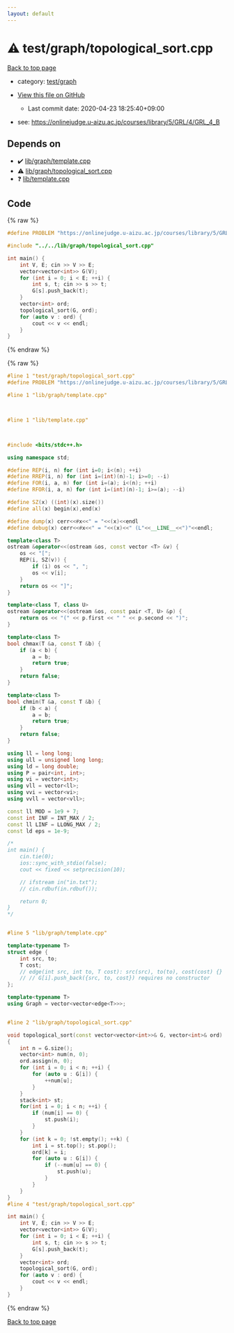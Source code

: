```yaml
---
layout: default
---
```


<!-- mathjax config similar to math.stackexchange -->
<script type="text/javascript" async
  src="https://cdnjs.cloudflare.com/ajax/libs/mathjax/2.7.5/MathJax.js?config=TeX-MML-AM_CHTML">
</script>
<script type="text/x-mathjax-config">
  MathJax.Hub.Config({
    TeX: { equationNumbers: { autoNumber: "AMS" }},
    tex2jax: {
      inlineMath: [ ['$','$'] ],
      processEscapes: true
    },
    "HTML-CSS": { matchFontHeight: false },
    displayAlign: "left",
    displayIndent: "2em"
  });
</script>

<script type="text/javascript" src="https://cdnjs.cloudflare.com/ajax/libs/jquery/3.4.1/jquery.min.js"></script>
<script src="https://cdn.jsdelivr.net/npm/jquery-balloon-js@1.1.2/jquery.balloon.min.js" integrity="sha256-ZEYs9VrgAeNuPvs15E39OsyOJaIkXEEt10fzxJ20+2I=" crossorigin="anonymous"></script>
<script type="text/javascript" src="../../../assets/js/copy-button.js"></script>
<link rel="stylesheet" href="../../../assets/css/copy-button.css" />


# :warning: test/graph/topological_sort.cpp

<a href="../../../index.html">Back to top page</a>

* category: <a href="../../../index.html#baa37bfd168b079b758c0db816f7295f">test/graph</a>
* <a href="{{ site.github.repository_url }}/blob/master/test/graph/topological_sort.cpp">View this file on GitHub</a>
    - Last commit date: 2020-04-23 18:25:40+09:00


* see: <a href="https://onlinejudge.u-aizu.ac.jp/courses/library/5/GRL/4/GRL_4_B">https://onlinejudge.u-aizu.ac.jp/courses/library/5/GRL/4/GRL_4_B</a>


## Depends on

* :heavy_check_mark: <a href="../../lib/graph/template.cpp.html">lib/graph/template.cpp</a>
* :warning: <a href="../../lib/graph/topological_sort.cpp.html">lib/graph/topological_sort.cpp</a>
* :question: <a href="../../lib/template.cpp.html">lib/template.cpp</a>


## Code

<a id="unbundled"></a>
{% raw %}
```cpp
#define PROBLEM "https://onlinejudge.u-aizu.ac.jp/courses/library/5/GRL/4/GRL_4_B"

#include "../../lib/graph/topological_sort.cpp"

int main() {
    int V, E; cin >> V >> E;
    vector<vector<int>> G(V);
    for (int i = 0; i < E; ++i) {
        int s, t; cin >> s >> t;
        G[s].push_back(t);
    }
    vector<int> ord;
    topological_sort(G, ord);
    for (auto v : ord) {
        cout << v << endl;
    }
}

```
{% endraw %}

<a id="bundled"></a>
{% raw %}
```cpp
#line 1 "test/graph/topological_sort.cpp"
#define PROBLEM "https://onlinejudge.u-aizu.ac.jp/courses/library/5/GRL/4/GRL_4_B"

#line 1 "lib/graph/template.cpp"



#line 1 "lib/template.cpp"



#include <bits/stdc++.h>

using namespace std;

#define REP(i, n) for (int i=0; i<(n); ++i)
#define RREP(i, n) for (int i=(int)(n)-1; i>=0; --i)
#define FOR(i, a, n) for (int i=(a); i<(n); ++i)
#define RFOR(i, a, n) for (int i=(int)(n)-1; i>=(a); --i)

#define SZ(x) ((int)(x).size())
#define all(x) begin(x),end(x)

#define dump(x) cerr<<#x<<" = "<<(x)<<endl
#define debug(x) cerr<<#x<<" = "<<(x)<<" (L"<<__LINE__<<")"<<endl;

template<class T>
ostream &operator<<(ostream &os, const vector <T> &v) {
    os << "[";
    REP(i, SZ(v)) {
        if (i) os << ", ";
        os << v[i];
    }
    return os << "]";
}

template<class T, class U>
ostream &operator<<(ostream &os, const pair <T, U> &p) {
    return os << "(" << p.first << " " << p.second << ")";
}

template<class T>
bool chmax(T &a, const T &b) {
    if (a < b) {
        a = b;
        return true;
    }
    return false;
}

template<class T>
bool chmin(T &a, const T &b) {
    if (b < a) {
        a = b;
        return true;
    }
    return false;
}

using ll = long long;
using ull = unsigned long long;
using ld = long double;
using P = pair<int, int>;
using vi = vector<int>;
using vll = vector<ll>;
using vvi = vector<vi>;
using vvll = vector<vll>;

const ll MOD = 1e9 + 7;
const int INF = INT_MAX / 2;
const ll LINF = LLONG_MAX / 2;
const ld eps = 1e-9;

/*
int main() {
    cin.tie(0);
    ios::sync_with_stdio(false);
    cout << fixed << setprecision(10);

    // ifstream in("in.txt");
    // cin.rdbuf(in.rdbuf());

    return 0;
}
*/


#line 5 "lib/graph/template.cpp"

template<typename T>
struct edge {
    int src, to;
    T cost;
    // edge(int src, int to, T cost): src(src), to(to), cost(cost) {}
    // // G[i].push_back({src, to, cost}) requires no constructor
};

template<typename T>
using Graph = vector<vector<edge<T>>>;


#line 2 "lib/graph/topological_sort.cpp"

void topological_sort(const vector<vector<int>>& G, vector<int>& ord)
{
    int n = G.size();
    vector<int> num(n, 0);
    ord.assign(n, 0);
    for (int i = 0; i < n; ++i) {
        for (auto u : G[i]) {
            ++num[u];
        }
    }
    stack<int> st;
    for(int i = 0; i < n; ++i) {
        if (num[i] == 0) {
            st.push(i);
        }
    }
    for (int k = 0; !st.empty(); ++k) {
        int i = st.top(); st.pop();
        ord[k] = i;
        for (auto u : G[i]) {
            if (--num[u] == 0) {
                st.push(u);
            }
        }
    }
}
#line 4 "test/graph/topological_sort.cpp"

int main() {
    int V, E; cin >> V >> E;
    vector<vector<int>> G(V);
    for (int i = 0; i < E; ++i) {
        int s, t; cin >> s >> t;
        G[s].push_back(t);
    }
    vector<int> ord;
    topological_sort(G, ord);
    for (auto v : ord) {
        cout << v << endl;
    }
}

```
{% endraw %}

<a href="../../../index.html">Back to top page</a>

